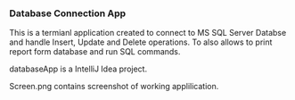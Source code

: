 ### Database Connection App

This is a termianl application created to connect to MS SQL Server Databse and handle Insert, Update and Delete operations. To also allows to print report form database and run SQL commands.


databaseApp is a IntelliJ Idea project.


Screen.png contains screenshot of working applilication.